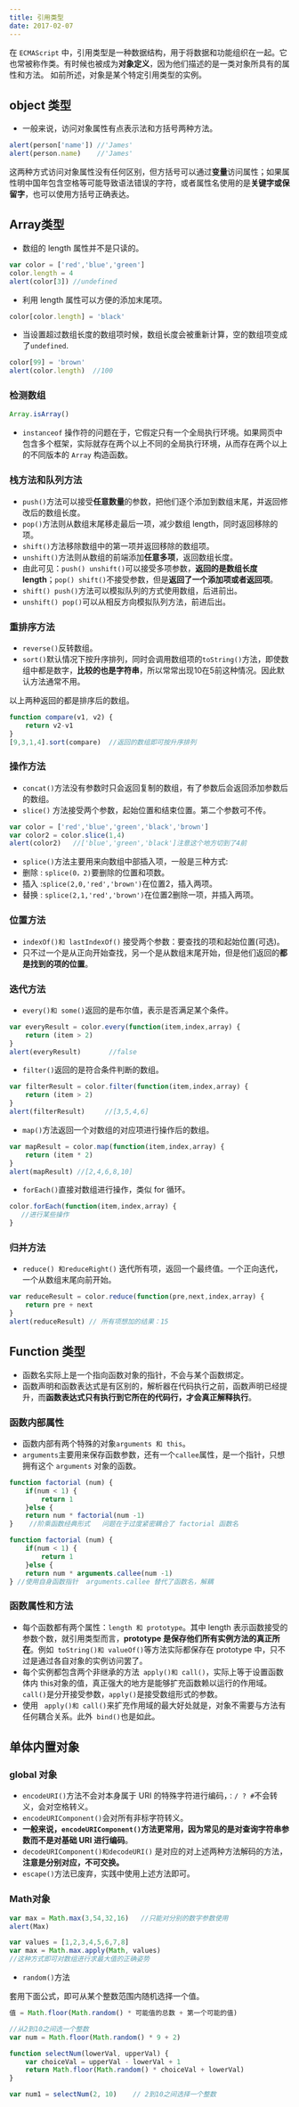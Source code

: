 ```yaml
---
title: 引用类型
date: 2017-02-07 
---
```


在 `ECMAScript` 中，引用类型是一种数据结构，用于将数据和功能组织在一起。它也常被称作类。有时候也被成为**对象定义**，因为他们描述的是一类对象所具有的属性和方法。
如前所述，对象是某个特定引用类型的实例。

## object 类型
- 一般来说，访问对象属性有点表示法和方括号两种方法。

```javascript
alert(person['name']) //'James'
alert(person.name)    //'James'
```

这两种方式访问对象属性没有任何区别，但方括号可以通过**变量**访问属性；如果属性明中国年包含空格等可能导致语法错误的字符，或者属性名使用的是**关键字或保留字**，也可以使用方括号正确表达。

## Array类型
- 数组的 length 属性并不是只读的。

```javascript
var color = ['red','blue','green']
color.length = 4
alert(color[3]) //undefined
```

- 利用 length 属性可以方便的添加末尾项。

```javascript
color[color.length] = 'black'
```

- 当设置超过数组长度的数组项时候，数组长度会被重新计算，空的数组项变成了`undefined`.

```javascript
color[99] = 'brown'
alert(color.length)  //100
```

### 检测数组

```javascript
Array.isArray()
```

- `instanceof` 操作符的问题在于，它假定只有一个全局执行环境。如果网页中包含多个框架，实际就存在两个以上不同的全局执行环境，从而存在两个以上的不同版本的 `Array` 构造函数。

### 栈方法和队列方法
- `push()`方法可以接受**任意数量**的参数，把他们逐个添加到数组末尾，并返回修改后的数组长度。
- `pop()`方法则从数组末尾移走最后一项，减少数组 length，同时返回移除的项。
- `shift()`方法移除数组中的第一项并返回移除的数组项。
- `unshift()`方法则从数组的前端添加**任意多项**，返回数组长度。
- 由此可见：`push() unshift()`可以接受多项参数，**返回的是数组长度 length**；`pop() shift()`不接受参数，但是**返回了一个添加项或者返回项**。
- `shift() push()`方法可以模拟队列的方式使用数组，后进前出。
- `unshift() pop()`可以从相反方向模拟队列方法，前进后出。

### 重排序方法
- `reverse()`反转数组。
- `sort()`默认情况下按升序排列，同时会调用数组项的`toString()`方法，即使数组中都是数字，**比较的也是字符串**，所以常常出现10在5前这种情况。因此默认方法通常不用。

以上两种返回的都是排序后的数组。

```javascript
function compare(v1, v2) {
    return v2-v1
}
[9,3,1,4].sort(compare)  //返回的数组即可按升序排列
```

### 操作方法
- `concat()`方法没有参数时只会返回复制的数组，有了参数后会返回添加参数后的数组。
- `slice()` 方法接受两个参数，起始位置和结束位置。第二个参数可不传。

```javascript
var color = ['red','blue','green','black','brown']
var color2 = color.slice(1,4)
alert(color2)   //['blue','green','black']注意这个地方切到了4前
```

- `splice()`方法主要用来向数组中部插入项，一般是三种方式:
- 删除 : `splice(0，2)`要删除的位置和项数。
- 插入 :`splice(2,0,'red','brown')`在位置2，插入两项。
- 替换 : `splice(2,1,'red','brown')`在位置2删除一项，并插入两项。

### 位置方法
- `indexOf()和 lastIndexOf()` 接受两个参数：要查找的项和起始位置(可选)。
- 只不过一个是从正向开始查找，另一个是从数组末尾开始，但是他们返回的**都是找到的项的位置**。

### 迭代方法
- `every()和 some()`返回的是布尔值，表示是否满足某个条件。

```javascript
var everyResult = color.every(function(item,index,array) {
    return (item > 2)
} 
alert(everyResult)		 //false
```

- `filter()`返回的是符合条件判断的数组。

```javascript
var filterResult = color.filter(function(item,index,array) {
    return (item > 2)
} 
alert(filterResult) 	//[3,5,4,6]
```

- `map()`方法返回一个对数组的对应项进行操作后的数组。

```javascript
var mapResult = color.map(function(item,index,array) {
    return (item * 2)
} 
alert(mapResult) //[2,4,6,8,10]
```

- `forEach()`直接对数组进行操作，类似 for 循环。

```javascript
color.forEach(function(item,index,array) {
   //进行某些操作
} 
```

### 归并方法
- `reduce() 和reduceRight()` 迭代所有项，返回一个最终值。一个正向迭代，一个从数组末尾向前开始。

```javascript
var reduceResult = color.reduce(function(pre,next,index,array) {
    return pre + next
} 
alert(reduceResult) // 所有项想加的结果：15
```

## Function 类型
- 函数名实际上是一个指向函数对象的指针，不会与某个函数绑定。
- 函数声明和函数表达式是有区别的，解析器在代码执行之前，函数声明已经提升，而**函数表达式只有执行到它所在的代码行，才会真正解释执行**。

### 函数内部属性
- 函数内部有两个特殊的对象`arguments 和 this`。
- `arguments`主要用来保存函数参数，还有一个` callee `属性，是一个指针，只想拥有这个 `arguments` 对象的函数。

```javascript
function factorial (num) {
	if(num < 1) {
		return 1
	}else {
	return num * factorial(num -1)
}    //阶乘函数经典形式   问题在于过度紧密耦合了 factorial 函数名

function factorial (num) {
	if(num < 1) {
		return 1
	}else {
	return num * arguments.callee(num -1)
} //使用自身函数指针  arguments.callee 替代了函数名，解耦
```

### 函数属性和方法
- 每个函数都有两个属性：`length 和 prototype`。其中 length 表示函数接受的参数个数，就引用类型而言，**prototype 是保存他们所有实例方法的真正所在**。例如` toString()和 valueOf()`等方法实际都保存在 prototype 中，只不过是通过各自对象的实例访问罢了。
- 每个实例都包含两个非继承的方法` apply()和 call()`，实际上等于设置函数体内 this对象的值，真正强大的地方是能够扩充函数赖以运行的作用域。`call()`是分开接受参数，`apply()`是接受数组形式的参数。
- 使用 ` apply()和 call()`来扩充作用域的最大好处就是，对象不需要与方法有任何耦合关系。此外` bind()`也是如此。

## 单体内置对象
### global 对象
- `encodeURI()`方法不会对本身属于 URI 的特殊字符进行编码，`：/ ? #`不会转义，会对空格转义。
- `encodeURIComponent()`会对所有非标字符转义。
- **一般来说，`encodeURIComponent()`方法更常用，因为常见的是对查询字符串参数而不是对基础 URI 进行编码**。
- `decodeURIComponent()和decodeURI()` 是对应的对上述两种方法解码的方法，**注意是分别对应，不可交换。**
- `escape()`方法已废弃，实践中使用上述方法即可。

### Math对象

```javascript
var max = Math.max(3,54,32,16)   //只能对分别的数字参数使用
alert(Max)

var values = [1,2,3,4,5,6,7,8]
var max = Math.max.apply(Math, values)
//这种方式即可对数组进行求最大值的正确姿势
```

- `random()`方法

套用下面公式，即可从某个整数范围内随机选择一个值。

```javascript
值 = Math.floor(Math.random() * 可能值的总数 + 第一个可能的值)

//从2到10之间选一个整数
var num = Math.floor(Math.random() * 9 + 2)

function selectNum(lowerVal, upperVal) {
	var choiceVal = upperVal - lowerVal + 1
	return Math.floor(Math.random() * choiceVal + lowerVal)
}	

var num1 = selectNum(2, 10)    // 2到10之间选择一个整数
```

